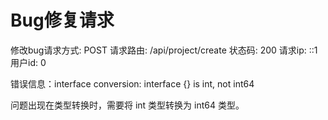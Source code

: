 # Bug修复请求

修改bug请求方式: POST 请求路由: /api/project/create 状态码: 200 请求ip: ::1 用户id: 0

错误信息：interface conversion: interface {} is int, not int64

问题出现在类型转换时，需要将 int 类型转换为 int64 类型。
